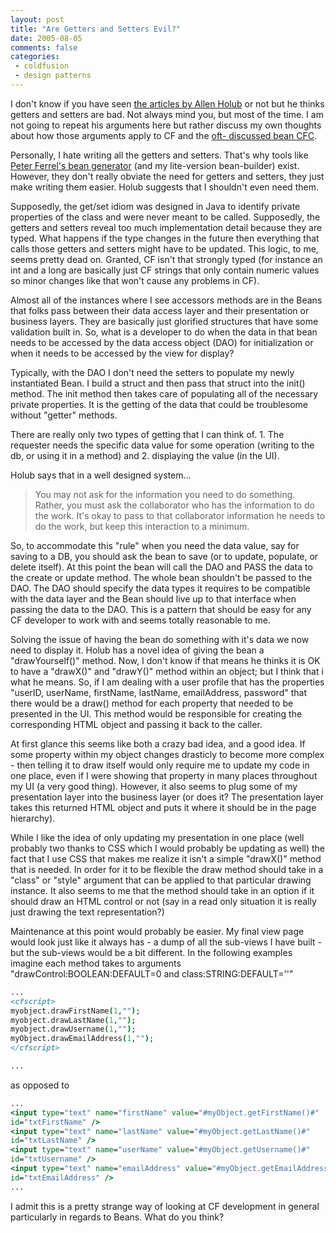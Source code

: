 ```yaml
---
layout: post
title: "Are Getters and Setters Evil?"
date: 2005-08-05
comments: false
categories:
 - coldfusion
 - design patterns
---
```

I don't know if you have seen [the articles by Allen
Holub](http://www.javaworld.com/javaworld/jw-09-2003/jw-0905-toolbox_p.html)
or not but he thinks getters and setters are bad. Not always mind you, but
most of the time. I am not going to repeat his arguments here but rather
discuss my own thoughts about how those arguments apply to CF and the [oft-
discussed bean CFC](http://www.mail-archive.com/cfcdev@cfczone.org/).

Personally, I hate writing all the getters and setters. That's why tools like
[Peter Ferrel's bean generator](http://rooibos.maestropublishing.com/) (and my
lite-version bean-builder) exist. However, they don't really obviate the need
for getters and setters, they just make writing them easier. Holub suggests
that I shouldn't even need them.

Supposedly, the get/set idiom was designed in Java to identify private
properties of the class and were never meant to be called. Supposedly, the
getters and setters reveal too much implementation detail because they are
typed. What happens if the type changes in the future then everything that
calls those getters and setters might have to be updated. This logic, to me,
seems pretty dead on. Granted, CF isn't that strongly typed (for instance an
int and a long are basically just CF strings that only contain numeric values
so minor changes like that won't cause any problems in CF).

Almost all of the instances where I see accessors methods are in the Beans
that folks pass between their data access layer and their presentation or
business layers. They are basically just glorified structures that have some
validation built in. So, what is a developer to do when the data in that bean
needs to be accessed by the data access object (DAO) for initialization or
when it needs to be accessed by the view for display?

Typically, with the DAO I don't need the setters to populate my newly
instantiated Bean. I build a struct and then pass that struct into the init()
method. The init method then takes care of populating all of the necessary
private properties. It is the getting of the data that could be troublesome
without "getter" methods.

There are really only two types of getting that I can think of. 1. The
requester needs the specific data value for some operation (writing to the db,
or using it in a method) and 2. displaying the value (in the UI).

Holub says that in a well designed system...

> You may not ask for the information you need to do something. Rather, you
must ask the collaborator who has the information to do the work. It's okay to
pass to that collaborator information he needs to do the work, but keep this
interaction to a minimum.



So, to accommodate this "rule" when you need the data value, say for saving to
a DB, you should ask the bean to save (or to update, populate, or delete
itself). At this point the bean will call the DAO and PASS the data to the
create or update method. The whole bean shouldn't be passed to the DAO. The
DAO should specify the data types it requires to be compatible with the data
layer and the Bean should live up to that interface when passing the data to
the DAO. This is a pattern that should be easy for any CF developer to work
with and seems totally reasonable to me.

Solving the issue of having the bean do something with it's data we now need
to display it. Holub has a novel idea of giving the bean a "drawYourself()"
method. Now, I don't know if that means he thinks it is OK to have a "drawX()"
and "drawY()" method within an object; but I think that i what he means. So,
if I am dealing with a user profile that has the properties "userID, userName,
firstName, lastName, emailAddress, password" that there would be a draw()
method for each property that needed to be presented in the UI. This method
would be responsible for creating the corresponding HTML object and passing it
back to the caller.

At first glance this seems like both a crazy bad idea, and a good idea. If
some property within my object changes drasticly to become more complex - then
telling it to draw itself would only require me to update my code in one
place, even if I were showing that property in many places throughout my UI (a
very good thing). However, it also seems to plug some of my presentation layer
into the business layer (or does it? The presentation layer takes this
returned HTML object and puts it where it should be in the page hierarchy).

While I like the idea of only updating my presentation in one place (well
probably two thanks to CSS which I would probably be updating as well) the
fact that I use CSS that makes me realize it isn't a simple "drawX()" method
that is needed. In order for it to be flexible the draw method should take in
a "class" or "style" argument that can be applied to that particular drawing
instance. It also seems to me that the method should take in an option if it
should draw an HTML control or not (say in a read only situation it is really
just drawing the text representation?)

Maintenance at this point would probably be easier. My final view page would
look just like it always has - a dump of all the sub-views I have built - but
the sub-views would be a bit different. In the following examples imagine each
method takes to arguments "drawControl:BOOLEAN:DEFAULT=0 and
class:STRING:DEFAULT=''"


```cfc
...
<cfscript>
myobject.drawFirstName(1,"");
myobject.drawLastName(1,"");
myobject.drawUsername(1,"");
myObject.drawEmailAddress(1,"");
</cfscript>

...

```



as opposed to

```cfc
...
<input type="text" name="firstName" value="#myObject.getFirstName()#"
id="txtFirstName" />
<input type="text" name="lastName" value="#myObject.getLastName()#"
id="txtLastName" />
<input type="text" name="userName" value="#myObject.getUsername()#"
id="txtUsername" />
<input type="text" name="emailAddress" value="#myObject.getEmailAddress()#"
id="txtEmailAddress" />
...

```


I admit this is a pretty strange way of looking at CF development in general
particularly in regards to Beans. What do you think?


